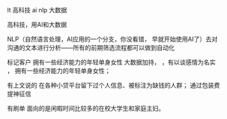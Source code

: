 It 高科技  ai  nlp 大数据


高科技，用AI和大数据

NLP（自然语言处理，AI应用的一个分支，你没看错， 早就开始使用AI了）去对沟通的文本进行分析——所有的前期筛选流程都可以做到自动化

标记客户  拥有一些经济能力的年轻单身女性
大数据加持， ，有以谈感情为名实 ， 拥有一些经济能力的年轻单身女性；

有上文说的 在各种小贷平台留下过个人信息、被标注为缺钱的人群； 通过包装费提神征信

有刷单 面向的是闲暇时间比较多的在校大学生和家庭主妇。
